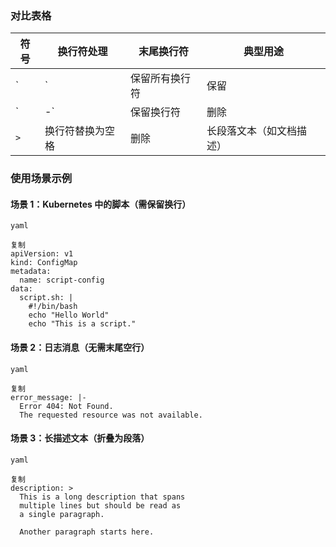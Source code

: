 ### 对比表格

| **符号** | **换行符处理**   | **末尾换行符** | **典型用途**             |
| -------- | ---------------- | -------------- | ------------------------ |
| `        | `                | 保留所有换行符 | 保留                     |
| `        | -`               | 保留换行符     | 删除                     |
| `>`      | 换行符替换为空格 | 删除           | 长段落文本（如文档描述） |







### 使用场景示例

#### 场景 1：Kubernetes 中的脚本（需保留换行）

```plain
yaml

复制
apiVersion: v1
kind: ConfigMap
metadata:
  name: script-config
data:
  script.sh: |
    #!/bin/bash
    echo "Hello World"
    echo "This is a script."
```

#### 场景 2：日志消息（无需末尾空行）

```plain
yaml

复制
error_message: |-
  Error 404: Not Found.
  The requested resource was not available.
```

#### 场景 3：长描述文本（折叠为段落）

```plain
yaml

复制
description: >
  This is a long description that spans
  multiple lines but should be read as
  a single paragraph.

  Another paragraph starts here.
```